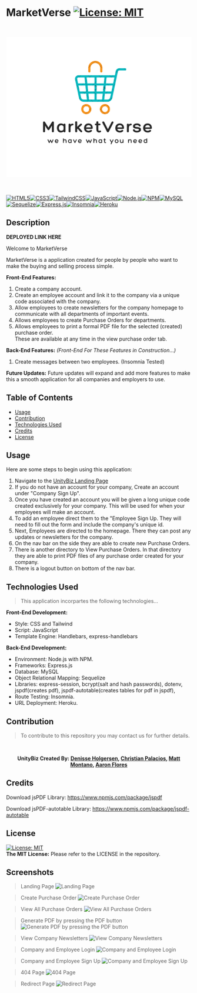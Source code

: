 # MarketVerse [![License: MIT](https://img.shields.io/badge/License-MIT-yellow.svg)](https://opensource.org/licenses/MIT)

<br> <p align="center"> 
[![MarketVerse Logo](/client/src/assets/logo.png)]()
</p>
<br><p align = "center">

[![HTML5](https://img.shields.io/badge/html5-%23E34F26.svg?style=for-the-badge&logo=html5&logoColor=white)](https://handlebarsjs.com/)[![CSS3](https://img.shields.io/badge/css3-%231572B6.svg?style=for-the-badge&logo=css3&logoColor=white)](https://www.w3.org/Style/CSS/Overview.en.html)[![TailwindCSS](https://img.shields.io/badge/tailwindcss-%2338B2AC.svg?style=for-the-badge&logo=tailwind-css&logoColor=white)](https://tailwindcss.com/docs/installation)[![JavaScript](https://img.shields.io/badge/javascript-%23323330.svg?style=for-the-badge&logo=javascript&logoColor=%23F7DF1E)](https://developer.mozilla.org/en-US/docs/Learn/Getting_started_with_the_web/JavaScript_basics)[![Node.js](https://img.shields.io/badge/-Node.js-339933?style=for-the-badge&logo=node.js&logoColor=white)](https://nodejs.org/en)[![NPM](https://img.shields.io/badge/NPM-%23CB3837.svg?style=for-the-badge&logo=npm&logoColor=white)](https://www.npmjs.com/)[![MySQL](https://img.shields.io/badge/mysql-%2300f.svg?style=for-the-badge&logo=mysql&logoColor=white)](https://www.mysql.com/)[![Sequelize](https://img.shields.io/badge/Sequelize-52B0E7?style=for-the-badge&logo=Sequelize&logoColor=white)](https://sequelize.org/)[![Express.js](https://img.shields.io/badge/express.js-%23404d59.svg?style=for-the-badge&logo=express&logoColor=%2361DAFB)](https://expressjs.com/)[![Insomnia](https://img.shields.io/badge/-Insomnia-5849BE?style=for-the-badge&logo=insomnia&logoColor=white)](https://insomnia.rest/)[![Heroku](https://img.shields.io/badge/-Heroku-430098?style=for-the-badge&logo=heroku&logoColor=white)](https://id.heroku.com/) 

</p>






## Description

**DEPLOYED LINK HERE**

Welcome to MarketVerse

MarketVerse is a application created for people by people who want to make the buying and selling process simple.

<!-- **_Version 1.0_** of this application currently only supports the following features: -->

**Front-End Features:**

1. Create a company account.
2. Create an employee account and link it to the company via a unique code associated with the company.
3. Allow employees to create newsletters for the company homepage to communicate with all departments of important events.
4. Allows employees to create Purchase Orders for departments.
5. Allows employees to print a formal PDF file for the selected (created) purchase order.  
   These are available at any time in the view purchase order tab.

**Back-End Features:** _(Front-End For These Features in Construction...)_

1. Create messages between two employees. (Insomnia Tested)

**Future Updates:** Future updates will expand and add more features to make this a smooth application for all companies and employers to use.

## Table of Contents

- [Usage](#usage)
- [Contribution](#contribution)
- [Technologies Used](#technologies-used)
- [Credits](#credits)
- [License](#license)

## Usage

Here are some steps to begin using this application:

1.  Navigate to the [UnityBiz Landing Page](https://unitybiz-fd2efb602da8.herokuapp.com/)
2.  If you do not have an account for your company, Create an account under "Company Sign Up".
3.  Once you have created an account you will be given a long unique code created exclusively for your company. This will be used for when your employees will make an account.
4.  To add an employee direct them to the "Employee Sign Up. They will need to fill out the form and include the company's unique id.
5.  Next, Employees are directed to the homepage. There they can post any updates or newsletters for the company.
6.  On the nav bar on the side they are able to create new Purchase Orders.
7.  There is another directory to View Purchase Orders. In that directory they are able to print PDF files of any purchase order created for your company.
8.  There is a logout button on bottom of the nav bar.

## Technologies Used

> This application incorpartes the following technologies...

**Front-End Development:**

- Style: CSS and Tailwind
- Script: JavaScript
- Template Engine: Handlebars, express-handlebars

**Back-End Development:**

- Environment: Node.js with NPM.
- Frameworks: Express.js
- Database: MySQL
- Object Relational Mapping: Sequelize
- Libraries: express-session, bcrypt(salt and hash passwords), dotenv, jspdf(creates pdf), jspdf-autotable(creates tables for pdf in jspdf),
- Route Testing: Insomnia.
- URL Deployment: Heroku.

## Contribution

> To contribute to this repository you may contact us for further details.

‎<p style="text-align: center;">
**UnityBiz Created By:
[Denisse Holgersen](https://unitybiz-fd2efb602da8.herokuapp.com/),
[Christian Palacios](https://github.com/Holgersend?tab=repositories),
[Matt Montano](https://github.com/keybit-1?tab=repositories),
[Aaron Flores](https://github.com/Aaronf87?tab=repositories)**

 </p>

## Credits

Download jsPDF Library: https://www.npmjs.com/package/jspdf

Download jsPDF-autotable Library: https://www.npmjs.com/package/jspdf-autotable

## License

[![License: MIT](https://img.shields.io/badge/License-MIT-yellow.svg)](https://opensource.org/licenses/MIT)  
 **The MIT License:** Please refer to the LICENSE in the repository.

## Screenshots
>Landing Page
![Landing Page](./public/assets/screenshots/landingpage.png)  

>Create Purchase Order
![Create Purchase Order](./public/assets/screenshots/createPO.png)  

>View All Purchase Orders
![View All Purchase Orders](./public/assets/screenshots/viewPO's.png)  

>Generate PDF by pressing the PDF button
![Generate PDF by pressing the PDF button](./public/assets/screenshots/generatePDF.png)  

>View Company Newsletters
![View Company Newsletters](./public/assets/screenshots/newsletter.png)  

>Company and Employee Login
![Company and Employee Login](./public/assets/screenshots/company-employee-login.png)  

>Company and Employee Sign Up 
![Company and Employee Sign Up](./public/assets/screenshots/company-employee-signup.png)  

>404 Page
![404 Page](./public/assets/screenshots/404.png)  

>Redirect Page
![Redirect Page](./public/assets/screenshots/redirect.png)  
